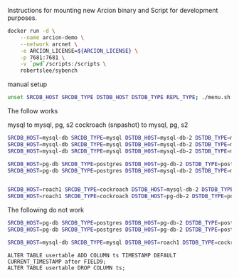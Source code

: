 Instructions for mounting new Arcion binary and Script for development purposes.

```bash
docker run -d \
    --name arcion-demo \
    --network arcnet \
    -e ARCION_LICENSE=${ARCION_LICENSE} \
    -p 7681:7681 \
    -v `pwd`/scripts:/scripts \
    robertslee/sybench
```



manual setup

```bash
unset SRCDB_HOST SRCDB_TYPE DSTDB_HOST DSTDB_TYPE REPL_TYPE; ./menu.sh
```

The follow works

mysql to mysql, pg, s2
cockroach (snpashot) to mysql, pg, s2
```bash
SRCDB_HOST=mysql-db SRCDB_TYPE=mysql DSTDB_HOST=mysql-db-2 DSTDB_TYPE=mysql REPL_TYPE=snapshot ./menu.sh
SRCDB_HOST=mysql-db SRCDB_TYPE=mysql DSTDB_HOST=mysql-db-2 DSTDB_TYPE=mysql REPL_TYPE=full ./menu.sh
SRCDB_HOST=mysql-db SRCDB_TYPE=mysql DSTDB_HOST=mysql-db-2 DSTDB_TYPE=mysql REPL_TYPE=real-time ./menu.sh

SRCDB_HOST=pg-db SRCDB_TYPE=postgres DSTDB_HOST=pg-db-2 DSTDB_TYPE=postgres REPL_TYPE=snapshot ./menu.sh
SRCDB_HOST=pg-db SRCDB_TYPE=postgres DSTDB_HOST=mysql-db-2 DSTDB_TYPE=mysql REPL_TYPE=snapshot ./menu.sh


SRCDB_HOST=roach1 SRCDB_TYPE=cockroach DSTDB_HOST=mysql-db-2 DSTDB_TYPE=mysql REPL_TYPE=snapshot ./menu.sh
SRCDB_HOST=roach1 SRCDB_TYPE=cockroach DSTDB_HOST=pg-db-2 DSTDB_TYPE=postgres REPL_TYPE=snapshot ./menu.sh

```

The following do not work

```bash
SRCDB_HOST=pg-db SRCDB_TYPE=postgres DSTDB_HOST=pg-db-2 DSTDB_TYPE=postgres REPL_TYPE=full ./menu.sh
SRCDB_HOST=pg-db SRCDB_TYPE=postgres DSTDB_HOST=pg-db-2 DSTDB_TYPE=postgres REPL_TYPE=real-time ./menu.sh

SRCDB_HOST=mysql-db SRCDB_TYPE=mysql DSTDB_HOST=roach1 DSTDB_TYPE=cockroach REPL_TYPE=snapshot ./menu.sh
```

```
ALTER TABLE usertable ADD COLUMN ts TIMESTAMP DEFAULT CURRENT_TIMESTAMP after FIELD9;
ALTER TABLE usertable DROP COLUMN ts;
```